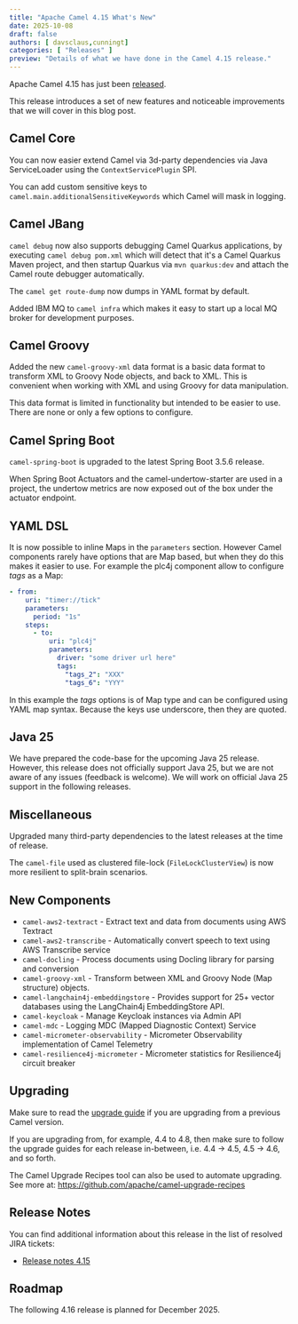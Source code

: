 ```yaml
---
title: "Apache Camel 4.15 What's New"
date: 2025-10-08
draft: false
authors: [ davsclaus,cunningt]
categories: [ "Releases" ]
preview: "Details of what we have done in the Camel 4.15 release."
---
```


Apache Camel 4.15 has just been [released](/blog/2025/10/RELEASE-4.15.0/).

This release introduces a set of new features and noticeable improvements that we will cover in this blog post.

## Camel Core

You can now easier extend Camel via 3d-party dependencies via Java ServiceLoader using the `ContextServicePlugin` SPI.

You can add custom sensitive keys to `camel.main.additionalSensitiveKeywords` which Camel will mask in logging.

## Camel JBang

`camel debug` now also supports debugging Camel Quarkus applications, by executing `camel debug pom.xml` which will
detect that it's a Camel Quarkus Maven project, and then startup Quarkus via `mvn quarkus:dev` and attach
the Camel route debugger automatically.

The `camel get route-dump` now dumps in YAML format by default.

Added IBM MQ to `camel infra` which makes it easy to start up a local MQ broker for development purposes.

## Camel Groovy

Added the new `camel-groovy-xml` data format is a basic data format to transform XML to Groovy Node objects,
and back to XML. This is convenient when working with XML and using Groovy for data manipulation.

This data format is limited in functionality but intended to be easier to use. There are none or only a few options to configure.

## Camel Spring Boot

`camel-spring-boot` is upgraded to the latest Spring Boot 3.5.6 release.

When Spring Boot Actuators and the camel-undertow-starter are used in a project, the undertow metrics are now exposed out of the box under the actuator endpoint.

## YAML DSL

It is now possible to inline Maps in the `parameters` section. However Camel components rarely have options
that are Map based, but when they do this makes it easier to use. For example the plc4j component allow to
configure _tags_ as a Map:

````yaml
- from:
    uri: "timer://tick"
    parameters:
      period: "1s"
    steps:
      - to:
          uri: "plc4j"
          parameters:
            driver: "some driver url here"
            tags:
              "tags_2": "XXX"
              "tags_6": "YYY"
````

In this example the _tags_ options is of Map type and can be configured using YAML map syntax.
Because the keys use underscore, then they are quoted.

## Java 25

We have prepared the code-base for the upcoming Java 25 release. However, this release does
not officially support Java 25, but we are not aware of any issues (feedback is welcome).
We will work on official Java 25 support in the following releases.

## Miscellaneous

Upgraded many third-party dependencies to the latest releases at the time of release.

The `camel-file` used as clustered file-lock (`FileLockClusterView`) is now more resilient to split-brain scenarios.

## New Components

- `camel-aws2-textract` - Extract text and data from documents using AWS Textract
- `camel-aws2-transcribe` - Automatically convert speech to text using AWS Transcribe service
- `camel-docling` - Process documents using Docling library for parsing and conversion
- `camel-groovy-xml` - Transform between XML and Groovy Node (Map structure) objects.
- `camel-langchain4j-embeddingstore` - Provides support for 25+ vector databases using the LangChain4j EmbeddingStore API.
- `camel-keycloak` - Manage Keycloak instances via Admin API
- `camel-mdc` - Logging MDC (Mapped Diagnostic Context) Service
- `camel-micrometer-observability` - Micrometer Observability implementation of Camel Telemetry
- `camel-resilience4j-micrometer` - Micrometer statistics for Resilience4j circuit breaker

## Upgrading

Make sure to read the [upgrade guide](/manual/camel-4x-upgrade-guide-4_14.html) if you are upgrading from a previous
Camel version.

If you are upgrading from, for example, 4.4 to 4.8, then make sure to follow the upgrade guides for each release
in-between, i.e.
4.4 -> 4.5, 4.5 -> 4.6, and so forth.

The Camel Upgrade Recipes tool can also be used to automate upgrading.
See more at: https://github.com/apache/camel-upgrade-recipes

## Release Notes

You can find additional information about this release in the list of resolved JIRA tickets:

- [Release notes 4.15](/releases/release-4.15.0/)

## Roadmap

The following 4.16 release is planned for December 2025.

